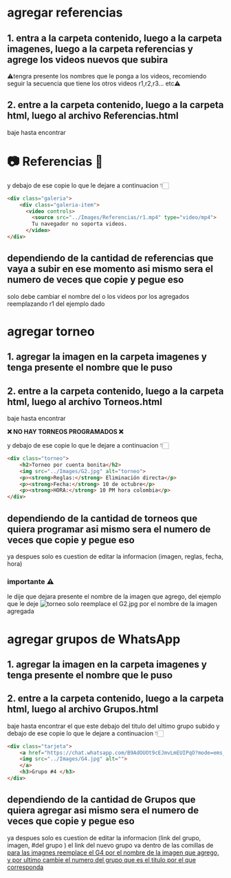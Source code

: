 # agregar referencias
## 1. entra a la carpeta contenido, luego a la carpeta imagenes, luego a la carpeta referencias y agrege los videos nuevos que subira
⚠️tengra presente los nombres que le ponga a los videos, recomiendo seguir la secuencia que tiene los otros videos r1,r2,r3... etc⚠️
## 2. entre a la carpeta contenido, luego a la carpeta html, luego al archivo Referencias.html
baje hasta encontrar <h1>📷 Referencias 🎥</h1> y debajo de ese copie lo que le dejare a continuacion 👇🏻
```html
<div class="galeria">
    <div class="galeria-item">
      <video controls>
        <source src="../Images/Referencias/r1.mp4" type="video/mp4">
        Tu navegador no soporta videos.
      </video>
</div>
```

## dependiendo de la cantidad de referencias que vaya a subir en ese momento asi mismo sera el numero de veces que copie y pegue eso
solo debe cambiar el nombre del o los videos por los agregados reemplazando r1 del ejemplo dado

# agregar torneo
## 1. agregar la imagen en la carpeta imagenes y tenga presente el nombre que le puso
## 2. entre a la carpeta contenido, luego a la carpeta html, luego al archivo Torneos.html
baje hasta encontrar <p class="no-torneo"><strong>❌ NO HAY TORNEOS PROGRAMADOS ❌</strong></p> y debajo de ese copie lo que le dejare a continuacion 👇🏻 

```html
<div class="torneo">
    <h2>Torneo por cuenta bonita</h2>
    <img src="../Images/G2.jpg" alt="torneo">
    <p><strong>Reglas:</strong> Eliminación directa</p>
    <p><strong>Fecha:</strong> 10 de octubre</p>
    <p><strong>HORA:</strong> 10 PM hora colombia</p>
</div>
```

## dependiendo de la cantidad de torneos que quiera programar asi mismo sera el numero de veces que copie y pegue eso
ya despues solo es cuestion de editar la informacion (imagen, reglas, fecha, hora)

### importante ⚠️
le dije que dejara presente el nombre de la imagen que agrego, del ejemplo que le deje <img src="../Images/G2.jpg" alt="torneo"> solo reemplace el G2.jpg por el nombre de la imagen agregada 

# agregar grupos de WhatsApp

## 1. agregar la imagen en la carpeta imagenes y tenga presente el nombre que le puso
## 2. entre a la carpeta contenido, luego a la carpeta html, luego al archivo Grupos.html
baje hasta encontrar el </div> que este debajo del titulo del ultimo grupo subido y debajo de ese copie lo que le dejare a continuacion 👇🏻
```html
<div class="tarjeta">
    <a href="https://chat.whatsapp.com/B9AdOUOt9cEJmvLmEUIPqO?mode=ems_copy_c"> 
    <img src="../Images/G4.jpg" alt="">
    </a>
    <h3>Grupo #4 </h3>
</div>
```

## dependiendo de la cantidad de Grupos que quiera agregar asi mismo sera el numero de veces que copie y pegue eso
ya despues solo es cuestion de editar la informacion (link del grupo, imagen, #del grupo ) el link del nuevo grupo va dentro de las comillas de <a href="https://chat.whatsapp.com/B9AdOUOt9cEJmvLmEUIPqO?mode=ems_copy_c"> para las imagnes reemplace el G4 por el nombre de la imagen que agrego, y por ultimo cambie el numero del grupo que es el titulo por el que corresponda 
